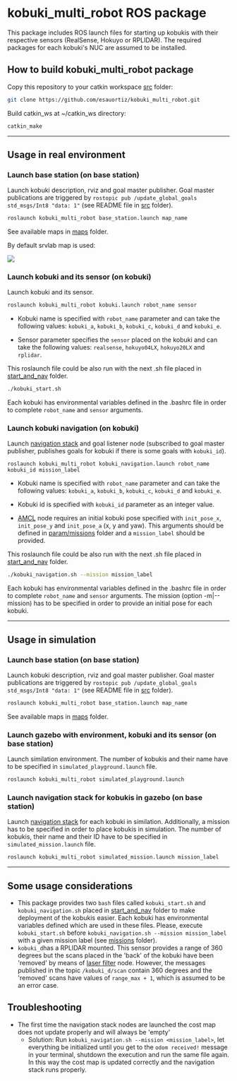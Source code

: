 # kobuki_multi_robot ROS package

This package includes ROS launch files for starting up kobukis with their respective sensors (RealSense, Hokuyo or RPLIDAR). The required packages for each kobuki's NUC are assumed to be installed.

## How to build kobuki_multi_robot package
Copy this repository to your catkin workspace [src](https://github.com/esauortiz/kobuki_multi_robot/tree/master/src) folder:
 
```bash
git clone https://github.com/esauortiz/kobuki_multi_robot.git
```

Build catkin_ws at ~/catkin_ws directory:
 
```bash
catkin_make
```

------------------------------------------------------------
## Usage in real environment

### Launch base station (on base station)
Launch kobuki description, rviz and goal master publisher. Goal master publications are triggered by ```rostopic pub /update_global_goals std_msgs/Int8 "data: 1"``` (see README file in [src](https://github.com/esauortiz/kobuki_multi_robot/tree/master/src) folder).

```bash
roslaunch kobuki_multi_robot base_station.launch map_name
```
See available maps in [maps](https://github.com/esauortiz/kobuki_multi_robot/tree/master/maps) folder.

By default srvlab map is used:

![](https://github.com/esauortiz/kobuki_multi_robot/blob/master/documentation/pictures/launch_base_station.png?v=4&s=100)

### Launch kobuki and its sensor (on kobuki)
Launch kobuki and its sensor.

```bash
roslaunch kobuki_multi_robot kobuki.launch robot_name sensor
```
* Kobuki name is specified with ```robot_name``` parameter and can take the following values: ```kobuki_a```, ```kobuki_b```, ```kobuki_c```, ```kobuki_d``` and ```kobuki_e```.

* Sensor parameter specifies the ```sensor``` placed on the kobuki and can take the following values: ```realsense```, ```hokuyo04LX```, ```hokuyo20LX``` and ```rplidar```.

This roslaunch file could be also run with the next .sh file placed in [start_and_nav](https://github.com/esauortiz/kobuki_multi_robot/tree/master/start_and_nav) folder.

```bash
./kobuki_start.sh
```

Each kobuki has environmental variables defined in the .bashrc file in order to complete ```robot_name``` and ```sensor``` arguments.

### Launch kobuki navigation (on kobuki)

Launch [navigation stack](http://wiki.ros.org/navigation) and goal listener node (subscribed to goal master publisher, publishes goals for kobuki if there is some goals with ```kobuki_id```).

	roslaunch kobuki_multi_robot kobuki_navigation.launch robot_name kobuki_id mission_label
	
* Kobuki name is specified with ```robot_name``` parameter and can take the following values: ```kobuki_a```, ```kobuki_b```, ```kobuki_c```, ```kobuki_d``` and ```kobuki_e```.

* Kobuki id is specified with ```kobuki_id``` parameter as an integer value.

* [AMCL](http://wiki.ros.org/amcl) node requires an initial kobuki pose specified with ```init_pose_x```, ```init_pose_y``` and ```init_pose_a``` (x, y and yaw). This arguments should be defined in [param/missions](https://github.com/esauortiz/kobuki_multi_robot/tree/master/param/missions) folder and a ```mission_label``` should be provided.

This roslaunch file could be also run with the next .sh file placed in [start_and_nav](https://github.com/esauortiz/kobuki_multi_robot/tree/master/start_and_nav) folder.

```bash
./kobuki_navigation.sh --mission mission_label
```

Each kobuki has environmental variables defined in the .bashrc file in order to complete ```robot_name``` and ```sensor``` arguments. The mission (option -m|--mission) has to be specified in order to provide an initial pose for each kobuki.

------------------------------------------------------------
## Usage in simulation

### Launch base station (on base station)
Launch kobuki description, rviz and goal master publisher. Goal master publications are triggered by ```rostopic pub /update_global_goals std_msgs/Int8 "data: 1"``` (see README file in [src](https://github.com/esauortiz/kobuki_multi_robot/tree/master/src) folder).

```bash
roslaunch kobuki_multi_robot base_station.launch map_name
```
See available maps in [maps](https://github.com/esauortiz/kobuki_multi_robot/tree/master/maps) folder.

### Launch gazebo with environment, kobuki and its sensor (on base station)
Launch similation environment. The number of kobukis and their name have to be specified in ```simulated_playground.launch``` file.

```bash
roslaunch kobuki_multi_robot simulated_playground.launch
```

### Launch navigation stack for kobukis in gazebo (on base station)
Launch [navigation stack](http://wiki.ros.org/navigation) for each kobuki in similation. Additionally, a mission has to be specified in order to place kobukis in simulation. The number of kobukis, their name and their ID have to be specified in ```simulated_mission.launch``` file.

```bash
roslaunch kobuki_multi_robot simulated_mission.launch mission_label
```

------------------------------------------------------------
## Some usage considerations
* This package provides two ```bash``` files called ```kobuki_start.sh``` and ```kobuki_navigation.sh``` placed in [start_and_nav](https://github.com/esauortiz/kobuki_multi_robot/tree/master/start_and_nav) folder to make deployment of the kobukis easier. Each kobuki has environmental variables defined which are used in these files. Please, execute ```kobuki_start.sh``` before ```kobuki_navigation.sh --mission mission_label``` with a given mission label (see [missions](https://github.com/esauortiz/kobuki_multi_robot/tree/master/param/missions/) folder).
* ```kobuki_d```has a RPLIDAR mounted. This sensor provides a range of 360 degrees but the scans placed in the 'back' of the kobuki have been 'removed' by means of [laser filter](http://wiki.ros.org/laser_filters) node. However, the messages published in the topic ```/kobuki_d/scan``` contain 360 degrees and the 'removed' scans have values of ```range_max + 1```, which is assumed to be an error case.

## Troubleshooting

- The first time the navigation stack nodes are launched the cost map does not update properly and will always be 'empty'
	- Solution: Run ```kobuki_navigation.sh --mission <mission_label>```, let everything be initialized until you get to the ```odom received!``` message in your terminal, shutdown the execution and run the same file again.  In this way the cost map is updated correctly and the navigation stack runs properly.
